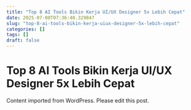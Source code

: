 ```yaml
---
title: "Top 8 AI Tools Bikin Kerja UI/UX Designer 5x Lebih Cepat"
date: 2025-07-08T07:36:40.329847
slug: "top-8-ai-tools-bikin-kerja-uiux-designer-5x-lebih-cepat"
categories: []
tags: []
draft: false
---
```


# Top 8 AI Tools Bikin Kerja UI/UX Designer 5x Lebih Cepat

Content imported from WordPress. Please edit this post.
